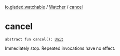 [io.gladed.watchable](../index.md) / [Watcher](index.md) / [cancel](./cancel.md)

# cancel

`abstract fun cancel(): `[`Unit`](https://kotlinlang.org/api/latest/jvm/stdlib/kotlin/-unit/index.html)

Immediately stop. Repeated invocations have no effect.

